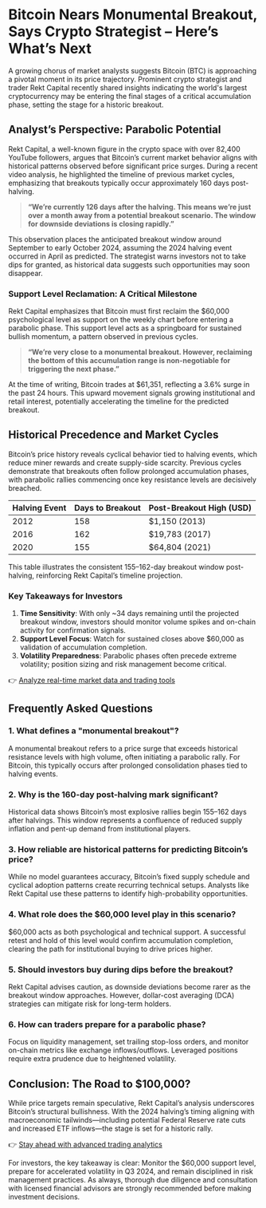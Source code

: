 # Bitcoin Nears Monumental Breakout, Says Crypto Strategist – Here’s What’s Next  

A growing chorus of market analysts suggests Bitcoin (BTC) is approaching a pivotal moment in its price trajectory. Prominent crypto strategist and trader Rekt Capital recently shared insights indicating the world's largest cryptocurrency may be entering the final stages of a critical accumulation phase, setting the stage for a historic breakout.  

## Analyst’s Perspective: Parabolic Potential  

Rekt Capital, a well-known figure in the crypto space with over 82,400 YouTube followers, argues that Bitcoin’s current market behavior aligns with historical patterns observed before significant price surges. During a recent video analysis, he highlighted the timeline of previous market cycles, emphasizing that breakouts typically occur approximately 160 days post-halving.  

> **“We’re currently 126 days after the halving. This means we’re just over a month away from a potential breakout scenario. The window for downside deviations is closing rapidly.”**  

This observation places the anticipated breakout window around September to early October 2024, assuming the 2024 halving event occurred in April as predicted. The strategist warns investors not to take dips for granted, as historical data suggests such opportunities may soon disappear.  

### Support Level Reclamation: A Critical Milestone  

Rekt Capital emphasizes that Bitcoin must first reclaim the $60,000 psychological level as support on the weekly chart before entering a parabolic phase. This support level acts as a springboard for sustained bullish momentum, a pattern observed in previous cycles.  

> **“We’re very close to a monumental breakout. However, reclaiming the bottom of this accumulation range is non-negotiable for triggering the next phase.”**  

At the time of writing, Bitcoin trades at $61,351, reflecting a 3.6% surge in the past 24 hours. This upward movement signals growing institutional and retail interest, potentially accelerating the timeline for the predicted breakout.  

## Historical Precedence and Market Cycles  

Bitcoin’s price history reveals cyclical behavior tied to halving events, which reduce miner rewards and create supply-side scarcity. Previous cycles demonstrate that breakouts often follow prolonged accumulation phases, with parabolic rallies commencing once key resistance levels are decisively breached.  

| Halving Event | Days to Breakout | Post-Breakout High (USD) |  
|---------------|------------------|--------------------------|  
| 2012          | 158              | $1,150 (2013)            |  
| 2016          | 162              | $19,783 (2017)           |  
| 2020          | 155              | $64,804 (2021)           |  

This table illustrates the consistent 155–162-day breakout window post-halving, reinforcing Rekt Capital’s timeline projection.  

### Key Takeaways for Investors  

1. **Time Sensitivity**: With only ~34 days remaining until the projected breakout window, investors should monitor volume spikes and on-chain activity for confirmation signals.  
2. **Support Level Focus**: Watch for sustained closes above $60,000 as validation of accumulation completion.  
3. **Volatility Preparedness**: Parabolic phases often precede extreme volatility; position sizing and risk management become critical.  

👉 [Analyze real-time market data and trading tools](https://bit.ly/okx-bonus)  

## Frequently Asked Questions  

### 1. What defines a "monumental breakout"?  
A monumental breakout refers to a price surge that exceeds historical resistance levels with high volume, often initiating a parabolic rally. For Bitcoin, this typically occurs after prolonged consolidation phases tied to halving events.  

### 2. Why is the 160-day post-halving mark significant?  
Historical data shows Bitcoin’s most explosive rallies begin 155–162 days after halvings. This window represents a confluence of reduced supply inflation and pent-up demand from institutional players.  

### 3. How reliable are historical patterns for predicting Bitcoin’s price?  
While no model guarantees accuracy, Bitcoin’s fixed supply schedule and cyclical adoption patterns create recurring technical setups. Analysts like Rekt Capital use these patterns to identify high-probability opportunities.  

### 4. What role does the $60,000 level play in this scenario?  
$60,000 acts as both psychological and technical support. A successful retest and hold of this level would confirm accumulation completion, clearing the path for institutional buying to drive prices higher.  

### 5. Should investors buy during dips before the breakout?  
Rekt Capital advises caution, as downside deviations become rarer as the breakout window approaches. However, dollar-cost averaging (DCA) strategies can mitigate risk for long-term holders.  

### 6. How can traders prepare for a parabolic phase?  
Focus on liquidity management, set trailing stop-loss orders, and monitor on-chain metrics like exchange inflows/outflows. Leveraged positions require extra prudence due to heightened volatility.  

## Conclusion: The Road to $100,000?  

While price targets remain speculative, Rekt Capital’s analysis underscores Bitcoin’s structural bullishness. With the 2024 halving’s timing aligning with macroeconomic tailwinds—including potential Federal Reserve rate cuts and increased ETF inflows—the stage is set for a historic rally.  

👉 [Stay ahead with advanced trading analytics](https://bit.ly/okx-bonus)  

For investors, the key takeaway is clear: Monitor the $60,000 support level, prepare for accelerated volatility in Q3 2024, and remain disciplined in risk management practices. As always, thorough due diligence and consultation with licensed financial advisors are strongly recommended before making investment decisions.  

